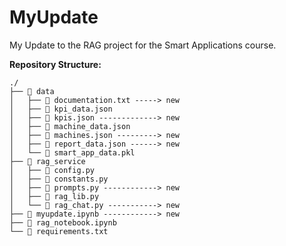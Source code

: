 # MyUpdate
My Update to the RAG project for the Smart Applications course.

**Repository Structure:**
```
./
├── 📂 data
│   ├── 📄 documentation.txt -----> new
│   ├── 📄 kpi_data.json
│   ├── 📄 kpis.json -------------> new
│   ├── 📄 machine_data.json
│   ├── 📄 machines.json ---------> new
│   ├── 📄 report_data.json ------> new
│   └── 📄 smart_app_data.pkl
├── 📂 rag_service
│   ├── 📄 config.py
│   ├── 📄 constants.py
│   ├── 📄 prompts.py ------------> new
│   ├── 📄 rag_lib.py
│   └── 📄 rag_chat.py -----------> new
├── 📄 myupdate.ipynb ------------> new
├── 📄 rag_notebook.ipynb
└── 📄 requirements.txt
```